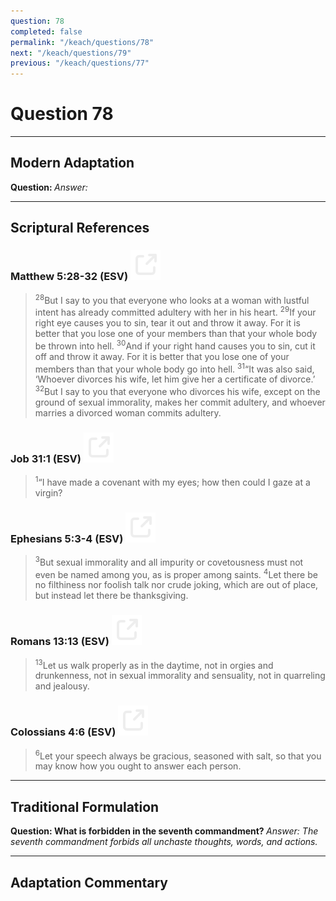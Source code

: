 ```yaml
---
question: 78
completed: false
permalink: "/keach/questions/78"
next: "/keach/questions/79"
previous: "/keach/questions/77"
---
```

# Question 78
---
## Modern Adaptation
<strong>
    Question:
</strong>

<em>
    Answer:
</em>

---
## Scriptural References
### Matthew 5:28-32 (ESV) <a href="https://biblegateway.com/passage/?search=Matthew+5%3A28-32&version=ESV"><img src="/assets/svg/link.svg"/></a>
> <sup>28</sup>But I say to you that everyone who looks at a woman with lustful intent has already committed adultery with her in his heart.
> <sup>29</sup>If your right eye causes you to sin, tear it out and throw it away. For it is better that you lose one of your members than that your whole body be thrown into hell.
> <sup>30</sup>And if your right hand causes you to sin, cut it off and throw it away. For it is better that you lose one of your members than that your whole body go into hell.
> <sup>31</sup>“It was also said, ‘Whoever divorces his wife, let him give her a certificate of divorce.’
> <sup>32</sup>But I say to you that everyone who divorces his wife, except on the ground of sexual immorality, makes her commit adultery, and whoever marries a divorced woman commits adultery.

### Job 31:1 (ESV) <a href="https://biblegateway.com/passage/?search=Job+31%3A1&version=ESV"><img src="/assets/svg/link.svg"/></a>
> <sup>1</sup>“I have made a covenant with my eyes; how then could I gaze at a virgin?

### Ephesians 5:3-4 (ESV) <a href="https://biblegateway.com/passage/?search=Ephesians+5%3A3-4&version=ESV"><img src="/assets/svg/link.svg"/></a>
> <sup>3</sup>But sexual immorality and all impurity or covetousness must not even be named among you, as is proper among saints.
> <sup>4</sup>Let there be no filthiness nor foolish talk nor crude joking, which are out of place, but instead let there be thanksgiving.

### Romans 13:13 (ESV) <a href="https://biblegateway.com/passage/?search=Romans+13%3A13&version=ESV"><img src="/assets/svg/link.svg"/></a>
> <sup>13</sup>Let us walk properly as in the daytime, not in orgies and drunkenness, not in sexual immorality and sensuality, not in quarreling and jealousy.

### Colossians 4:6 (ESV) <a href="https://biblegateway.com/passage/?search=Colossians+4%3A6&version=ESV"><img src="/assets/svg/link.svg"/></a>
> <sup>6</sup>Let your speech always be gracious, seasoned with salt, so that you may know how you ought to answer each person.

---
## Traditional Formulation
<strong>
    Question: What is forbidden in the seventh commandment?
</strong>

<em>
    Answer: The seventh commandment forbids all unchaste thoughts, words, and actions.
</em>

---
## Adaptation Commentary
